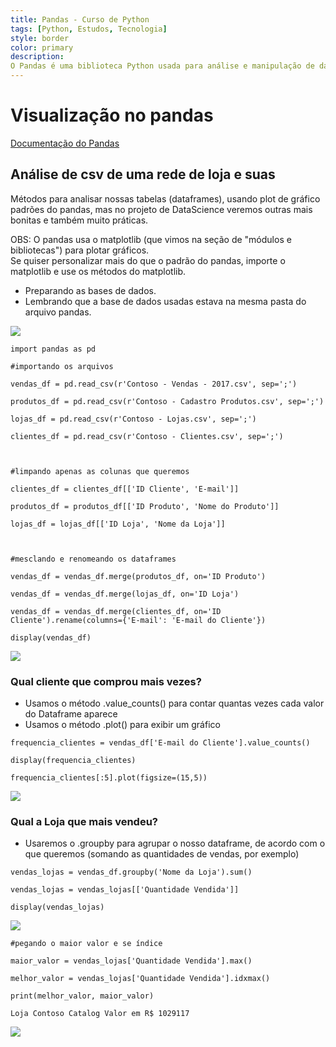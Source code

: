 ```yaml
---
title: Pandas - Curso de Python
tags: [Python, Estudos, Tecnologia]
style: border
color: primary
description: 
O Pandas é uma biblioteca Python usada para análise e manipulação de dados. Ele oferece estruturas de dados flexíveis, como Series e DataFrame, e possui recursos para leitura, escrita, limpeza e exploração de conjuntos de dados. Com o Pandas, você pode filtrar, classificar, agrupar e combinar dados de forma eficiente. É uma ferramenta essencial para cientistas de dados, analistas e desenvolvedores que trabalham com análise de dados em Python.
---
```


# Visualização no pandas
[Documentação do Pandas](https://pandas.pydata.org/docs/index.html)
  
## Análise de csv de uma rede de loja e suas 

Métodos para analisar nossas tabelas (dataframes), usando plot de gráfico padrões do pandas, mas no projeto de DataScience veremos outras mais bonitas e também muito práticas.

  OBS: O pandas usa o matplotlib (que vimos na seção de "módulos e bibliotecas") para plotar gráficos.<br>
  Se quiser personalizar mais do que o padrão do pandas, importe o matplotlib e use os métodos do matplotlib.
  
- Preparando as bases de dados.
- Lembrando que a base de dados usadas estava na mesma pasta do arquivo pandas.


![](https://i.imgur.com/24ZolwM.png)

 ```
import pandas as pd

#importando os arquivos

vendas_df = pd.read_csv(r'Contoso - Vendas - 2017.csv', sep=';')

produtos_df = pd.read_csv(r'Contoso - Cadastro Produtos.csv', sep=';')

lojas_df = pd.read_csv(r'Contoso - Lojas.csv', sep=';')

clientes_df = pd.read_csv(r'Contoso - Clientes.csv', sep=';')

  

#limpando apenas as colunas que queremos

clientes_df = clientes_df[['ID Cliente', 'E-mail']]

produtos_df = produtos_df[['ID Produto', 'Nome do Produto']]

lojas_df = lojas_df[['ID Loja', 'Nome da Loja']]

  

#mesclando e renomeando os dataframes

vendas_df = vendas_df.merge(produtos_df, on='ID Produto')

vendas_df = vendas_df.merge(lojas_df, on='ID Loja')

vendas_df = vendas_df.merge(clientes_df, on='ID Cliente').rename(columns={'E-mail': 'E-mail do Cliente'})

display(vendas_df)
 ```
 ![](https://i.imgur.com/S4L17E7.png)



<!-- ![Tabela](https://i.imgur.com/K4mUMSY.png) -->

### Qual cliente que comprou mais vezes?

- Usamos o método .value_counts() para contar quantas vezes cada valor do Dataframe aparece
- Usamos o método .plot() para exibir um gráfico

 ```
frequencia_clientes = vendas_df['E-mail do Cliente'].value_counts()

display(frequencia_clientes)

frequencia_clientes[:5].plot(figsize=(15,5))
 ```
![](https://i.imgur.com/X2GLOtU.png)

### Qual a Loja que mais vendeu?

- Usaremos o .groupby para agrupar o nosso dataframe, de acordo com o que queremos (somando as quantidades de vendas, por exemplo)

 ```
vendas_lojas = vendas_df.groupby('Nome da Loja').sum()

vendas_lojas = vendas_lojas[['Quantidade Vendida']]

display(vendas_lojas)

 ```
 ![](https://i.imgur.com/RaWprSu.png)
 ```
 #pegando o maior valor e se índice

maior_valor = vendas_lojas['Quantidade Vendida'].max()

melhor_valor = vendas_lojas['Quantidade Vendida'].idxmax()

print(melhor_valor, maior_valor)

Loja Contoso Catalog Valor em R$ 1029117

 ```

![](https://i.imgur.com/z9vtGmm.png)
